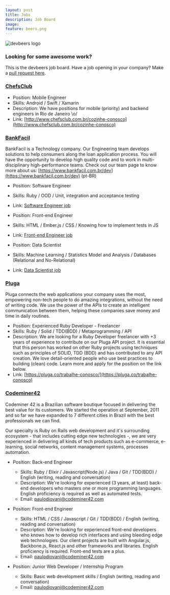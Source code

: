```yaml
---
layout: post
title: Jobs
description: Job Board
image:
feature: beers.png
---
```


![devbeers logo](/images/logos/devbeers/devbeerslogo.png )

### Looking for some awesome work?

This is the devbeers job board. Have a job opening in your company? Make a [pull request here](https://github.com/devbeers/devbeers.github.io/blob/master/jobs.md).

<!-- Job template
### [Company](http://example.org/link-to-company)

- Position: Software Developer
- Skills:	Node.js / Ruby / MongoDB
- Description: Awesome position at 'company', looking for a developer with X years of experience, to work on a project X, Y, Z. Contact us via xyx@company.com
- Link: [http://example.org/amazing-job](http://example.org/amazing-job)
-->

### [ChefsClub](https://www.chefsclub.com.br/)

- Position: Mobile Engineer
- Skills:	Android / Swift / Xamarin
- Description: We have positions for mobile (priority) and backend engineers in Rio de Janeiro \o/
- Link: [http://www.chefsclub.com.br/cozinhe-conosco](http://www.chefsclub.com.br/cozinhe-conosco)

### [BankFacil](https://www.bankfacil.com.br/)

BankFacil is a Technology company. Our Engineering team develops solutions to help consumers along the loan application process. You will have the opportunity to develop high quality code and to work in multi-disciplinary high-performance teams. Check out our team page to know more about us:
[https://www.bankfacil.com.br/dev](https://www.bankfacil.com.br/dev) (pt-BR)

- Position: Software Engineer
- Skills: Ruby / OOD / Unit, integration and acceptance testing
- Link: [Software Engineer job](https://www.bankfacil.com.br/institucional/seja-um-de-nos#op-49563-software-engineer)


- Position: Front-end Engineer
- Skills: HTML / Ember.js / CSS / Knowing how to implement tests in JS
- Link: [Front-end Engineer job](https://www.bankfacil.com.br/institucional/seja-um-de-nos#op-60845-frontend-engineer)


- Position: Data Scientist
- Skills: Machine Learning / Statistics Model and Analysis / Databases (Relational and No-Relational)
- Link: [Data Scientist job](https://www.bankfacil.com.br/institucional/seja-um-de-nos#op-76436-data-scientist)

### [Pluga](https://pluga.co/)

Pluga connects the web applications your company uses the most, empowering non-tech people to do amazing integrations, without the need of writing code. We use the power of the APIs to create an intelligent communication between them, helping these companies save money and time in daily routines.

- Position: Experienced Ruby Developer - Freelancer
- Skills:	Ruby / Solid / TDD(BDD) / Metaprogramming / API
- Description: We are looking for a Ruby Developer freelancer with +3 years of experience to contribute on our Pluga API project. It is essential that this person has worked on other Ruby projects using techniques such as principles of SOLID, TDD (BDD) and has contributed to any API creation. We love detail-oriented people who use best practices to building (clean) code. Learn more and apply for the position on the link below.
- Link: [https://pluga.co/trabalhe-conosco/](https://pluga.co/trabalhe-conosco)

### [Codeminer42](http://www.codeminer42.com/)

Codeminer 42 is a Brazilian software boutique focused in delivering the best value for its customers. We started the operation at September, 2011 and so far we have expanded to 7 different cities in Brazil with the best professionals we can find.

Our specialty is Ruby on Rails web development and it's surrounding ecosystem - that includes cutting edge new technologies -, we are very experienced in delivering all kinds of tech products such as e-commerce, e-learning, social networks, content management systems, processes automation.

- Position: Back-end Engineer
    + Skills: Ruby / Elixir / Javascript(Node.js) / Java / Git / TDD(BDD) / English (writing, reading and conversation)
    + Description: We're looking for experienced (3 years, at least) back-end developers who masters one or more programming languages. English proficiency is required as well as automated tests.
    + Email: [paulodiovani@codeminer42.com](mailto:paulodiovani@codeminer42.com)

- Position: Front-end Engineer
    + Skills: HTML / CSS / Javascript / Git / TDD(BDD) / English (writing, reading and conversation)
    + Description: We're looking for experienced front-end developers who knows how to develop rich interfaces and using bleeding edge web technologies. Our client projects are built with Angular.js, Backbone.js, React.js and other frameworks and libraries. English proficiency is required. Front-end tests are a plus.
    + Email: [paulodiovani@codeminer42.com](mailto:paulodiovani@codeminer42.com)

- Position: Junior Web Developer / Internship Program
    + Skills: Basic web development skills / English (writing, reading and conversation)
    + Email: [paulodiovani@codeminer42.com](mailto:paulodiovani@codeminer42.com)
